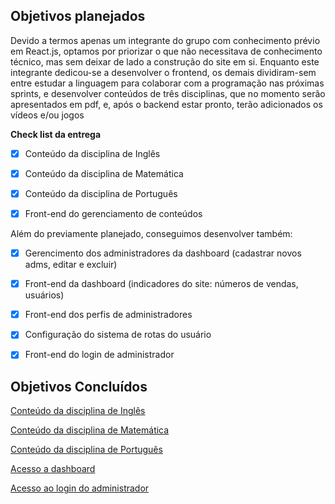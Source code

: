 ## Objetivos planejados

Devido a termos apenas um integrante do grupo com conhecimento prévio em React.js, optamos por priorizar o que não necessitava de conhecimento técnico, mas sem deixar de lado a construção do site em si.
Enquanto este integrante dedicou-se a desenvolver o frontend, os demais dividiram-sem entre estudar a linguagem para colaborar com a programação nas próximas sprints, e desenvolver conteúdos de três disciplinas, que no momento serão apresentados em pdf, e, após o backend estar pronto, terão adicionados os vídeos e/ou jogos

**Check list da entrega**

- [x] Conteúdo da disciplina de Inglês
- [x] Conteúdo da disciplina de Matemática
- [x] Conteúdo da disciplina de Português
- [x] Front-end do gerenciamento de conteúdos


Além do previamente planejado, conseguimos desenvolver também:

- [x] Gerencimento dos administradores da dashboard (cadastrar novos adms, editar e excluir)
- [x] Front-end da dashboard (indicadores do site: números de vendas, usuários)
- [x] Front-end dos perfis de administradores
- [x] Configuração do sistema de rotas do usuário
- [x] Front-end do login de administrador



## Objetivos Concluídos

[Conteúdo da disciplina de Inglês](https://github.com/PI-Grupo-3/prot-tipo/tree/master/Conte%C3%BAdo%20das%20Disciplinas/Ingl%C3%AAs)

[Conteúdo da disciplina de Matemática](https://github.com/PI-Grupo-3/prot-tipo/tree/master/Conte%C3%BAdo%20das%20Disciplinas/Matem%C3%A1tica)

[Conteúdo da disciplina de Português](https://github.com/PI-Grupo-3/prot-tipo/tree/master/Conte%C3%BAdo%20das%20Disciplinas/Portugu%C3%AAs)

[Acesso a dashboard](https://determined-bell-89ba3c.netlify.app/)

[Acesso ao login do administrador](https://determined-bell-89ba3c.netlify.app/login#)


